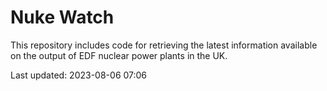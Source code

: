 # Nuke Watch

This repository includes code for retrieving the latest information available on the output of EDF nuclear power plants in the UK.

Last updated: 2023-08-06 07:06